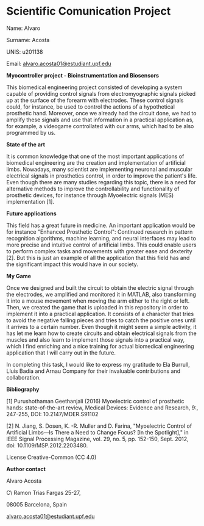 # Scientific Comunication Project
Name: Alvaro 

Surname: Acosta 

UNIS: u201138 

Email: alvaro.acosta01@estudiant.upf.edu 

**Myocontroller project - Bioinstrumentation and Biosensors**

This biomedical engineering project consisted of developing a system capable of providing control signals from electromyographic signals picked up at the surface of the forearm with electrodes. These control signals could, for instance, be used to control the actions of a hypothetical prosthetic hand. Moreover, once we already had the circuit done, we had to amplify these signals and use that information in a practical application as, for example, a videogame controllated with our arms, which had to be also programmed by us.

**State of the art**

It is common knowledge that one of the most important applications of biomedical engineering are the creation and implementation of artificial limbs. Nowadays, many scientist are implementing  neuronal and muscular electrical signals in prosthetics control, in order to improve the patient's life. Even though there are many studies regarding this topic, there is a need for alternative methods to improve the controllability and functionality of prosthetic devices, for instance through Myoelectric signals (MES) implementation [1].

**Future applications**

This field has a great future in medicine. An important application would be for instance "Enhanced Prosthetic Control": Continued research in pattern recognition algorithms, machine learning, and neural interfaces may lead to more precise and intuitive control of artificial limbs. This could enable users to perform complex tasks and movements with greater ease and dexterity [2]. But this is just an example of all the application that this field has and the significant impact this would have in our society.

**My Game**

Once we designed and built the circuit to obtain the electric signal through the electrodes, we amplified and monitored it in MATLAB, also transforming it into a mouse movement when moving the arm either to the right or left. Then, we created the game that is uploaded in this repository in order to implement it into a practical application. It consists of a character that tries to avoid the negative falling pieces and tries to catch the positive ones until it arrives to a certain number. Even though it might seem a simple activity, it has let me learn how to create circuits and obtain electrical signals from the muscles and also learn to implement those signals into a practical way, which I find enriching and a nice training for actual biomedical engineering application that I will carry out in the future.

In completing this task, I would like to express my gratitude to Ela Burrull, Lluis Badia and Arnau Company for their invaluable contributions and collaboration.

**Bibliography**

[1] Purushothaman Geethanjali (2016) Myoelectric control of prosthetic hands: state-of-the-art review, Medical Devices: Evidence and Research, 9:, 247-255, DOI: 10.2147/MDER.S91102

[2] N. Jiang, S. Dosen, K. -R. Muller and D. Farina, "Myoelectric Control of Artificial Limbs—Is There a Need to Change Focus? [In the Spotlight]," in IEEE Signal Processing Magazine, vol. 29, no. 5, pp. 152-150, Sept. 2012, doi: 10.1109/MSP.2012.2203480.

License Creative-Common (CC 4.0)

**Author contact**

Alvaro Acosta

C\ Ramon Trias Fargas 25-27,

08005 Barcelona, Spain

alvaro.acosta01@estudiant.upf.edu

